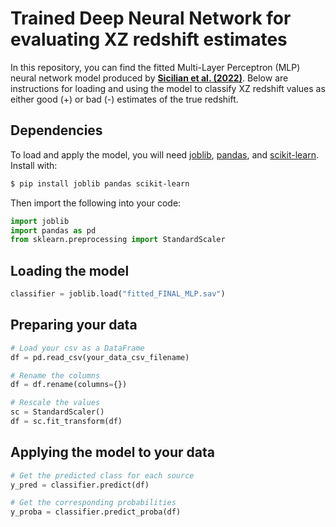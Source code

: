 # Trained Deep Neural Network for evaluating XZ redshift estimates

In this repository, you can find the fitted Multi-Layer Perceptron (MLP) neural network model produced by [**Sicilian et al. (2022)**](https://arxiv.org/abs/2203.13825). Below are instructions for loading and using the model to classify XZ redshift values as either good (+) or bad (-) estimates of the true redshift.

## Dependencies

To load and apply the model, you will need [joblib](https://joblib.readthedocs.io/en/latest/), [pandas](https://pandas.pydata.org/), and [scikit-learn](https://scikit-learn.org/stable/index.html). Install with:

 ```bash
 $ pip install joblib pandas scikit-learn
 ```
 
 Then import the following into your code:
 
 ```python
 import joblib
 import pandas as pd
 from sklearn.preprocessing import StandardScaler
 ```

## Loading the model

```python
classifier = joblib.load("fitted_FINAL_MLP.sav")
```

## Preparing your data

```python
# Load your csv as a DataFrame
df = pd.read_csv(your_data_csv_filename)

# Rename the columns
df = df.rename(columns={})

# Rescale the values
sc = StandardScaler()
df = sc.fit_transform(df)
```

## Applying the model to your data

```python
# Get the predicted class for each source
y_pred = classifier.predict(df)

# Get the corresponding probabilities
y_proba = classifier.predict_proba(df)
```
